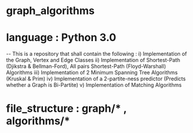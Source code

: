 # graph_algorithms
# language : Python 3.0

-- This is a repository that shall contain the following :
i) Implementation of the Graph, Vertex and Edge Classes
ii) Implementation of Shortest-Path (Djikstra & Bellman-Ford), All pairs Shortest-Path (Floyd-Warshall) Algorithms
iii) Implementation of 2 Minimum Spanning Tree Algorithms (Kruskal & Prim)
iv) Implementation of a 2-partite-ness predictor (Predicts whether a Graph is Bi-Partite)
v) Implementation of Matching Algorithms


# file_structure : graph/* , algorithms/*
